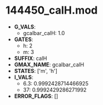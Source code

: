 # 144450_calH.mod

- **G_VALS**:
  - gcalbar_calH: 1.0
- **GATES**:
  - h: 2
  - m: 3
- **SUFFIX**: calH
- **GMAX_NAME**: gcalbar_calH
- **STATES**: ['m', 'h']
- **I_VALS**:
  - 6.3: 0.9992428714466925
  - 37: 0.9992429286271992
- **ERROR_FLAGS**: []
